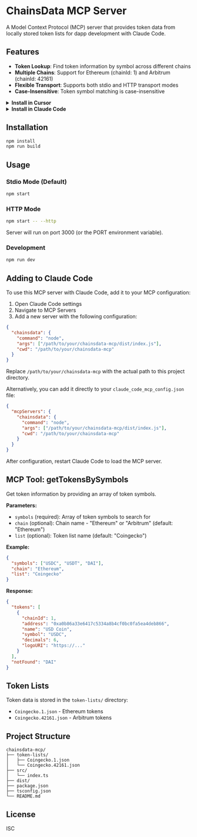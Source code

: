 # ChainsData MCP Server

A Model Context Protocol (MCP) server that provides token data from locally stored token lists for dapp development with Claude Code.

## Features

- **Token Lookup**: Find token information by symbol across different chains
- **Multiple Chains**: Support for Ethereum (chainId: 1) and Arbitrum (chainId: 42161)
- **Flexible Transport**: Supports both stdio and HTTP transport modes
- **Case-Insensitive**: Token symbol matching is case-insensitive

<details>
<summary><b>Install in Cursor</b></summary>

Go to: `Settings` -> `Cursor Settings` -> `MCP` -> `Add new global MCP server`

Pasting the following configuration into your Cursor `~/.cursor/mcp.json` file is the recommended approach. You may also install in a specific project by creating `.cursor/mcp.json` in your project folder. See [Cursor MCP docs](https://docs.cursor.com/context/model-context-protocol) for more info.

> Since Cursor 1.0, you can click the install button below for instant one-click installation.

#### Cursor Remote Server Connection

[![Install MCP Server](https://cursor.com/deeplink/mcp-install-dark.svg)](https://cursor.com/en/install-mcp?name=chainsdata-mcp&config=eyJ1cmwiOiJodHRwczovL2NoYWluc2RhdGEtbWNwLnZlcmNlbC5hcHAvbWNwIn0K)

```json
{
  "mcpServers": {
    "chainsdata-mcp": {
      "url": "https://chainsdata-mcp.vercel.app/mcp",
    }
  }
}
```
</details>

<details>
    <summary><b>Install in Claude Code</b></summary>

    Run this command. See [Claude Code MCP docs](https://docs.anthropic.com/en/docs/claude-code/mcp) for more info.

    #### Claude Code Remote Server Connection

    ```sh
    claude mcp add --transport http chainsdata-mcp https://chainsdata-mcp.vercel.app/mcp
    ```
</details>

## Installation

```bash
npm install
npm run build
```

## Usage

### Stdio Mode (Default)
```bash
npm start
```

### HTTP Mode
```bash
npm start -- --http
```
Server will run on port 3000 (or the PORT environment variable).

### Development
```bash
npm run dev
```

## Adding to Claude Code

To use this MCP server with Claude Code, add it to your MCP configuration:

1. Open Claude Code settings
2. Navigate to MCP Servers
3. Add a new server with the following configuration:

```json
{
  "chainsdata": {
    "command": "node",
    "args": ["/path/to/your/chainsdata-mcp/dist/index.js"],
    "cwd": "/path/to/your/chainsdata-mcp"
  }
}
```

Replace `/path/to/your/chainsdata-mcp` with the actual path to this project directory.

Alternatively, you can add it directly to your `claude_code_mcp_config.json` file:

```json
{
  "mcpServers": {
    "chainsdata": {
      "command": "node",
      "args": ["/path/to/your/chainsdata-mcp/dist/index.js"],
      "cwd": "/path/to/your/chainsdata-mcp"
    }
  }
}
```

After configuration, restart Claude Code to load the MCP server.

## MCP Tool: getTokensBySymbols

Get token information by providing an array of token symbols.

**Parameters:**
- `symbols` (required): Array of token symbols to search for
- `chain` (optional): Chain name - "Ethereum" or "Arbitrum" (default: "Ethereum")
- `list` (optional): Token list name (default: "Coingecko")

**Example:**
```json
{
  "symbols": ["USDC", "USDT", "DAI"],
  "chain": "Ethereum",
  "list": "Coingecko"
}
```

**Response:**
```json
{
  "tokens": [
    {
      "chainId": 1,
      "address": "0xa0b86a33e6417c5334a8b4cf0bc0fa5ea4deb866",
      "name": "USD Coin",
      "symbol": "USDC",
      "decimals": 6,
      "logoURI": "https://..."
    }
  ],
  "notFound": "DAI"
}
```

## Token Lists

Token data is stored in the `token-lists/` directory:
- `Coingecko.1.json` - Ethereum tokens
- `Coingecko.42161.json` - Arbitrum tokens

## Project Structure

```
chainsdata-mcp/
├── token-lists/
│   ├── Coingecko.1.json
│   └── Coingecko.42161.json
├── src/
│   └── index.ts
├── dist/
├── package.json
├── tsconfig.json
└── README.md
```

## License

ISC
